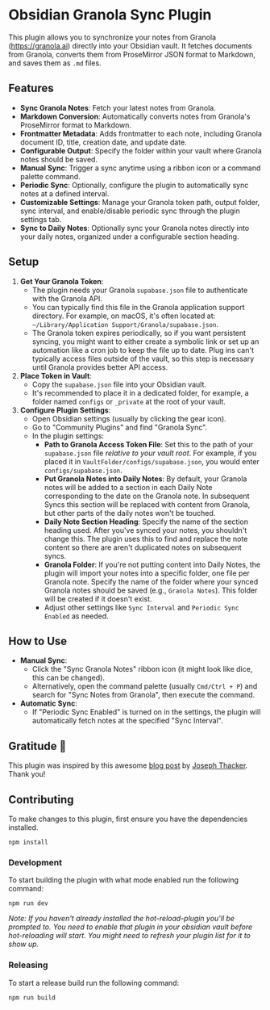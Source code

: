 # Obsidian Granola Sync Plugin

This plugin allows you to synchronize your notes from Granola (https://granola.ai) directly into your Obsidian vault. It fetches documents from Granola, converts them from ProseMirror JSON format to Markdown, and saves them as `.md` files.

## Features

- **Sync Granola Notes**: Fetch your latest notes from Granola.
- **Markdown Conversion**: Automatically converts notes from Granola's ProseMirror format to Markdown.
- **Frontmatter Metadata**: Adds frontmatter to each note, including Granola document ID, title, creation date, and update date.
- **Configurable Output**: Specify the folder within your vault where Granola notes should be saved.
- **Manual Sync**: Trigger a sync anytime using a ribbon icon or a command palette command.
- **Periodic Sync**: Optionally, configure the plugin to automatically sync notes at a defined interval.
- **Customizable Settings**: Manage your Granola token path, output folder, sync interval, and enable/disable periodic sync through the plugin settings tab.
- **Sync to Daily Notes**: Optionally sync your Granola notes directly into your daily notes, organized under a configurable section heading.

## Setup

1.  **Get Your Granola Token**:
    *   The plugin needs your Granola `supabase.json` file to authenticate with the Granola API.
    *   You can typically find this file in the Granola application support directory. For example, on macOS, it's often located at: `~/Library/Application Support/Granola/supabase.json`.
    *   The Granola token expires periodically, so if you want persistent syncing, you might want to either create a symbolic link or set up an automation like a cron job to keep the file up to date.  Plug ins can't typically access files outside of the vault, so this step is necessary until Granola provides better API access.
2.  **Place Token in Vault**:
    *   Copy the `supabase.json` file into your Obsidian vault.
    *   It's recommended to place it in a dedicated folder, for example, a folder named `configs` or `_private` at the root of your vault.
3.  **Configure Plugin Settings**:
    *   Open Obsidian settings (usually by clicking the gear icon).
    *   Go to "Community Plugins" and find "Granola Sync".
    *   In the plugin settings:
        *   **Path to Granola Access Token File**: Set this to the path of your `supabase.json` file *relative to your vault root*. For example, if you placed it in `VaultFolder/configs/supabase.json`, you would enter `configs/supabase.json`.
        *   **Put Granola Notes into Daily Notes**: By default, your Granola notes will be added to a section in each Daily Note corresponding to the date on the Granola note.  In subsequent Syncs this section will be replaced with content from Granola, but other parts of the daily notes won't be touched.
        *   **Daily Note Section Heading**: Specify the name of the section heading used.  After you've synced your notes, you shouldn't change this.  The plugin uses this to find and replace the note content so there are aren't duplicated notes on subsequent syncs.
        *   **Granola Folder**: If you're not putting content into Daily Notes, the plugin will import your notes into a specific folder, one file per Granola note.  Specify the name of the folder where your synced Granola notes should be saved (e.g., `Granola Notes`). This folder will be created if it doesn't exist.
        *   Adjust other settings like `Sync Interval` and `Periodic Sync Enabled` as needed.

## How to Use

-   **Manual Sync**:
    *   Click the "Sync Granola Notes" ribbon icon (it might look like dice, this can be changed).
    *   Alternatively, open the command palette (usually `Cmd/Ctrl + P`) and search for "Sync Notes from Granola", then execute the command.
-   **Automatic Sync**:
    *   If "Periodic Sync Enabled" is turned on in the settings, the plugin will automatically fetch notes at the specified "Sync Interval".

## Gratitude 🙏

This plugin was inspired by this awesome [blog post](https://josephthacker.com/hacking/2025/05/08/reverse-engineering-granola-notes.html) by [Joseph Thacker](https://josephthacker.com). Thank you!


## Contributing

To make changes to this plugin, first ensure you have the dependencies installed.

```
npm install
```

### Development

To start building the plugin with what mode enabled run the following command:

```
npm run dev
```

_Note: If you haven't already installed the hot-reload-plugin you'll be prompted to. You need to enable that plugin in your obsidian vault before hot-reloading will start. You might need to refresh your plugin list for it to show up._

### Releasing

To start a release build run the following command:

```
npm run build
```
